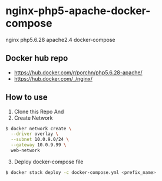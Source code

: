 # nginx-php5-apache-docker-compose
nginx php5.6.28 apache2.4 docker-compose

## Docker hub repo 
* https://hub.docker.com/r/porchn/php5.6.28-apache/
* https://hub.docker.com/_/nginx/

## How to use
1. Clone this Repo And
2. Create Network
```bash
$ docker network create \
  --driver overlay \
  --subnet 10.0.9.0/24 \
  --gateway 10.0.9.99 \
  web-network
```
3. Deploy docker-compose file
```bash
$ docker stack deploy -c docker-compose.yml <prefix_name>
```
